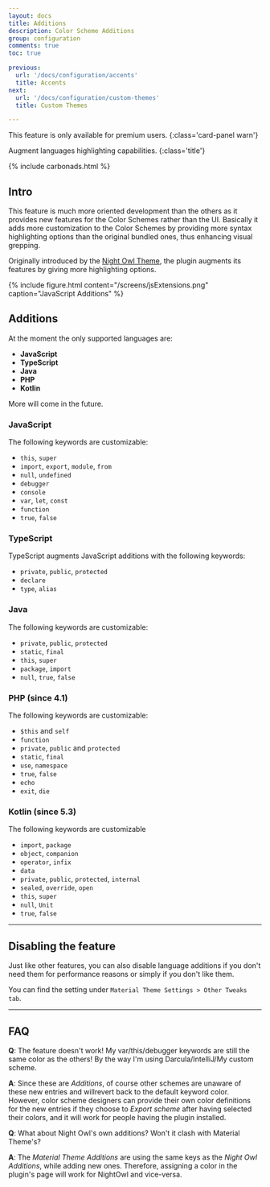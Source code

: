 ```yaml
---
layout: docs
title: Additions
description: Color Scheme Additions
group: configuration
comments: true
toc: true

previous:
  url: '/docs/configuration/accents'
  title: Accents
next:
  url: '/docs/configuration/custom-themes'
  title: Custom Themes

---
```


This feature is only available for premium users.
{:class='card-panel warn'}

Augment languages highlighting capabilities.
{:class='title'}

{% include carbonads.html %}

## Intro

This feature is much more oriented development than the others as it provides new features for the Color Schemes rather
than the UI. Basically it adds more customization to the Color Schemes by providing more syntax highlighting options
than the original bundled ones, thus enhancing visual grepping.

Originally introduced by the [Night Owl Theme](https://github.com/xdrop/night-owl-jetbrains),
the plugin augments its features by giving more highlighting options.

{% include figure.html content="/screens/jsExtensions.png" caption="JavaScript Additions" %}


## Additions

At the moment the only supported languages are:
- **JavaScript**
- **TypeScript**
- **Java**
- **PHP**
- **Kotlin**

More will come in the future.

### JavaScript

The following keywords are customizable:
- `this`, `super`
- `import`, `export`, `module`, `from`
- `null`, `undefined`
- `debugger`
- `console`
- `var`, `let`, `const`
- `function`
- `true`, `false`

### TypeScript

TypeScript augments JavaScript additions with the following keywords:
- `private`, `public`, `protected`
- `declare`
- `type`, `alias`

### Java

The following keywords are customizable:
- `private`, `public`, `protected`
- `static`, `final`
- `this`, `super`
- `package`, `import`
- `null`, `true`, `false`

### PHP (since 4.1)

The following keywords are customizable:
- `$this` and `self`
- `function`
- `private`, `public` and `protected`
- `static`, `final`
- `use`, `namespace`
- `true`, `false`
- `echo`
- `exit`, `die`

### Kotlin (since 5.3)

The following keywords are customizable
- `import`, `package`
- `object`, `companion`
- `operator`, `infix`
- `data`
- `private`, `public`, `protected`, `internal`
- `sealed`, `override`, `open`
- `this`, `super`
- `null`, `Unit`
- `true`, `false`

----

## Disabling the feature

Just like other features, you can also disable language additions if you don't need them for performance reasons or
simply if you don't like them.

You can find the setting under `Material Theme Settings > Other Tweaks tab`.

---

## FAQ

**Q**: The feature doesn't work! My var/this/debugger keywords are still the same color as the others! By the way I'm
using Darcula/IntelliJ/My custom scheme.

**A**: Since these are *Additions*, of course other schemes are unaware of these new entries and willrevert back to the
default keyword color. However, color scheme designers can provide their own color definitions for the new entries if
they choose to *Export scheme* after having selected their colors, and it will work for people having the plugin
installed.

**Q**: What about Night Owl's own additions? Won't it clash with Material Theme's?

**A**: The _Material Theme Additions_ are using the same keys as the _Night Owl Additions_, while adding new ones.
Therefore, assigning a color in the plugin's page will work for NightOwl and vice-versa.



